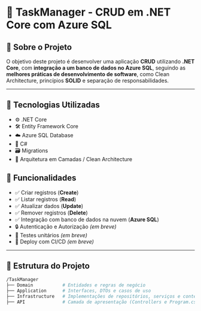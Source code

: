 # 🧩 TaskManager - CRUD em .NET Core com Azure SQL

## 📌 Sobre o Projeto

O objetivo deste projeto é desenvolver uma aplicação **CRUD** utilizando **.NET Core**, com **integração a um banco de dados no Azure SQL**, seguindo as **melhores práticas de desenvolvimento de software**, como Clean Architecture, princípios **SOLID** e separação de responsabilidades.

---

## 🚀 Tecnologias Utilizadas

- ⚙️ .NET Core
- 🛠️ Entity Framework Core
- ☁️ Azure SQL Database
- 🧠 C#
- 🗃️ Migrations
- 🧱 Arquitetura em Camadas / Clean Architecture

## 🎯 Funcionalidades

- ✅ Criar registros (**Create**)
- ✅ Listar registros (**Read**)
- ✅ Atualizar dados (**Update**)
- ✅ Remover registros (**Delete**)
- ✅ Integração com banco de dados na nuvem (**Azure SQL**)
- 🔒 Autenticação e Autorização *(em breve)*
- 🧪 Testes unitários *(em breve)*
- 🚀 Deploy com CI/CD *(em breve)*

---

## 📁 Estrutura do Projeto

```bash
/TaskManager
├── Domain           # Entidades e regras de negócio
├── Application      # Interfaces, DTOs e casos de uso
├── Infrastructure   # Implementações de repositórios, serviços e contexto de banco
├── API              # Camada de apresentação (Controllers e Program.cs)
